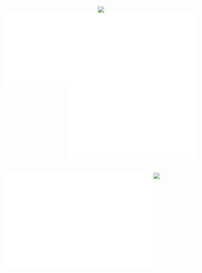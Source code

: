 <div align="center" > 
  
<img align="center" src="https://i.imgur.com/qKqkDgP.png"> 
</div>

<div style="display: flex; flex-direction: row;">
<div width="40%">

<img width="390" align="left" src="./metrics/metrics.svg"> 
</div>
<div width="40%" >

<img align="right" width="390" src="./assets/first-text.svg"> 
<img width="390" align="right" src="./metrics/spotify.svg"> 

</div>
</div>
<br> <br>


<div style="display: flex; flex-direction: row;">
<img align="left" width="390"  src="./assets/second-text.svg"> 
<img align="right" width="390"  src=https://i.imgur.com/OZTKsRD.png>
</div>
